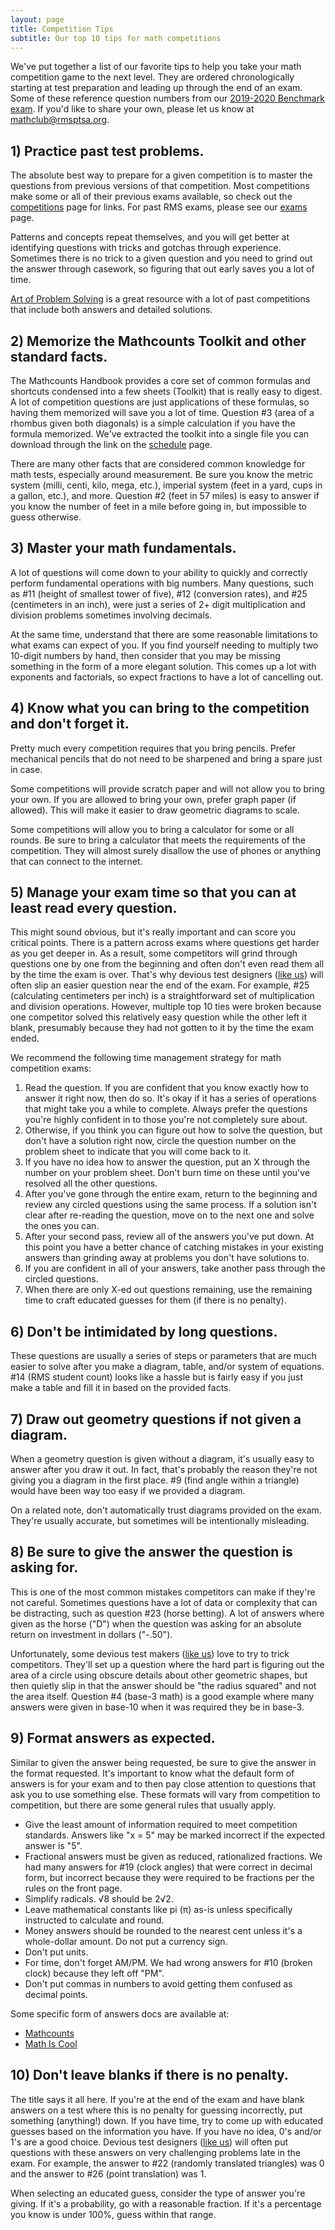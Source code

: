 ```yaml
---
layout: page
title: Competition Tips
subtitle: Our top 10 tips for math competitions
---
```


We've put together a list of our favorite tips to help you take your math competition game to the next level. They are
ordered chronologically starting at test preparation and leading up through the end of an exam. Some of these reference
question numbers from our [2019-2020 Benchmark exam](../exams). If you'd like to share your own, please let us know
at <a href="mailto:mathclub@rmsptsa.org">mathclub@rmsptsa.org</a>.

## 1) Practice past test problems.
The absolute best way to prepare for a given competition is to master the questions from previous versions of that
competition. Most competitions make some or all of their previous exams available, so check out the 
[competitions](../competitions) page for links. For past RMS exams, please see our [exams](../exams) page.

Patterns and concepts repeat themselves, and you will get better at identifying questions with tricks
and gotchas through experience. Sometimes there is no trick to a given question and you need to grind out the answer 
through casework, so figuring that out early saves you a lot of time.

[Art of Problem Solving](https://artofproblemsolving.com/) is a great resource with a lot of past competitions 
that include both answers and detailed solutions.

## 2) Memorize the Mathcounts Toolkit and other standard facts.
The Mathcounts Handbook provides a core set of common formulas and shortcuts condensed into a few sheets (Toolkit) that is
really easy to digest. A lot of competition questions are just applications of these formulas, so having them memorized
will save you a lot of time. Question #3 (area of a rhombus given both diagonals) is a simple calculation if you
have the formula memorized. We've extracted the toolkit into a single file you can download through the link on the
[schedule](../schedule) page.

There are many other facts that are considered common knowledge for math tests, especially around measurement. Be sure you
know the metric system (milli, centi, kilo, mega, etc.), imperial system (feet in a yard, cups in a gallon, etc.), and more.
Question #2 (feet in 57 miles) is easy to answer if you know the number of feet in a mile before going in, but impossible
to guess otherwise.

## 3) Master your math fundamentals.
A lot of questions will come down to your ability to quickly and correctly perform fundamental operations with big numbers.
Many questions, such as #11 (height of smallest tower of five), #12 (conversion rates), and #25 (centimeters in an inch),
were just a series of 2+ digit multiplication and division problems sometimes involving decimals.

At the same time, understand that there are some reasonable limitations to what exams can expect of you. If you find yourself
needing to multiply two 10-digit numbers by hand, then consider that you may be missing something in the form of a more
elegant solution. This comes up a lot with exponents and factorials, so expect fractions to have a lot of cancelling out.
 
## 4) Know what you can bring to the competition and don't forget it.
Pretty much every competition requires that you bring pencils. Prefer mechanical pencils that do not need to be sharpened
and bring a spare just in case.

Some competitions will provide scratch paper and will not allow you to bring your own. If you are allowed to bring your own,
prefer graph paper (if allowed). This will make it easier to draw geometric diagrams to scale.

Some competitions will allow you to bring a calculator for some or all rounds. Be sure to bring a calculator that meets
the requirements of the competition. They will almost surely disallow the use of phones or anything that can connect to the
internet.
 
## 5) Manage your exam time so that you can at least read every question.
This might sound obvious, but it's really important and can score you critical points. There is a pattern across exams where
questions get harder as you get deeper in. As a result, some competitors will grind through questions one by one from the
beginning and often don't even read them all by the time the exam is over. That's why devious test designers 
([like us](../exams)) will often slip an easier question near the end of the exam. For example, #25 (calculating centimeters
per inch) is a straightforward set of multiplication and division operations. However, multiple top 10 ties were broken
because one competitor solved this relatively easy question while the other left it blank, presumably because they had not
gotten to it by the time the exam ended.

We recommend the following time management strategy for math competition exams:
1. Read the question. If you are confident that you know exactly how to answer it right now, then do so. It's okay if it has
a series of operations that might take you a while to complete. Always prefer the questions you're highly confident in to those
you're not completely sure about.
1. Otherwise, if you think you can figure out how to solve the question, but don't have a solution right now, circle the question
number on the problem sheet to indicate that you will come back to it.
1. If you have no idea how to answer the question, put an X through the number on your problem sheet.
Don't burn time on these until you've resolved all the other questions.
1. After you've gone through the entire exam, return to the beginning and review any circled questions using the same process.
If a solution isn't clear after re-reading the question, move on to the next one and solve the ones you can.
1. After your second pass, review all of the answers you've put down. At this point you have a better chance of catching
mistakes in your existing answers than grinding away at problems you don't have solutions to.
1. If you are confident in all of your answers, take another pass through the circled questions.
1. When there are only X-ed out questions remaining, use the remaining time to craft educated guesses for them
(if there is no penalty).
 
## 6) Don't be intimidated by long questions.
These questions are usually a series of steps or parameters that are much easier to solve after you make a diagram, 
table, and/or system of equations. #14 (RMS student count) looks like a hassle but is fairly easy if you just make a
table and fill it in based on the provided facts.

## 7) Draw out geometry questions if not given a diagram.
When a geometry question is given without a diagram, it's usually easy to answer after you draw it out. In fact, that's
probably the reason they're not giving you a diagram in the first place. #9 (find angle within a triangle) would have been
way too easy if we provided a diagram.

On a related note, don't automatically trust diagrams provided on the exam. They're usually accurate, but sometimes will be
intentionally misleading.
 
## 8) Be sure to give the answer the question is asking for.
This is one of the most common mistakes competitors can make if they're not careful. Sometimes
questions have a lot of data or complexity that can be distracting, such as question #23 (horse betting). A lot of answers
where given as the horse ("D") when the question was asking for an absolute return on investment in dollars ("-.50").

Unfortunately, some devious test makers ([like us](../exams)) love to try to trick competitors. They'll set up a question
where the hard part is figuring out the area of a circle using obscure details about other geometric shapes,
but then quietly slip in that the answer should be "the radius squared" and not the area itself. Question #4 (base-3 math)
is a good example where many answers were given in base-10 when it was required they be in base-3.

## 9) Format answers as expected.
Similar to given the answer being requested, be sure to give the answer in the format requested. It's important to know what 
the default form of answers is for your exam and to then pay close attention to questions that ask you to use something else.
These formats will vary from competition to competition, but there are some general rules that usually apply.

- Give the least amount of information required to meet competition standards. Answers like "x = 5" may be marked incorrect if
the expected answer is "5".
- Fractional answers must be given as reduced, rationalized fractions. We had many answers for #19 (clock angles) that were
correct in decimal form, but incorrect because they were required to be fractions per the rules on the front page.
- Simplify radicals. &radic;8 should be 2&radic;2.
- Leave mathematical constants like pi (&pi;) as-is unless specifically instructed to calculate and round.
- Money answers should be rounded to the nearest cent unless it's a whole-dollar amount. Do not put a currency sign.
- Don't put units.
- For time, don't forget AM/PM. We had wrong answers for #10 (broken clock) because they left off "PM".
- Don't put commas in numbers to avoid getting them confused as decimal points.

Some specific form of answers docs are available at:
- [Mathcounts](https://www.mathcounts.org/sites/default/files/u49/1920%20Forms%20of%20Answers.pdf)
- [Math Is Cool](https://www.academicsarecool.com/assets/docs/Rules4-8.pdf)

## 10) Don't leave blanks if there is no penalty.
The title says it all here. If you're at the end of the exam and have blank answers on a test where this is no penalty for
guessing incorrectly, put something (anything!) down. If you have time, try to come up with educated guesses based on the
information you have. If you have no idea, 0's and/or 1's are a good choice. Devious test designers ([like us](../exams))
will often put questions with these answers on very challenging problems late in the exam. For example, the answer to #22
(randomly translated triangles) was 0 and the answer to #26 (point translation) was 1.

When selecting an educated guess, consider the type of answer you're giving. If it's a probability, go with a reasonable
fraction. If it's a percentage you know is under 100%, guess within that range.